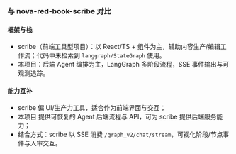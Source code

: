 ### 与 nova-red-book-scribe 对比

#### 框架与栈
- scribe（前端工具型项目）：以 React/TS + 组件为主，辅助内容生产/编辑工作流；代码中未检索到 `langgraph/StateGraph` 使用。
- 本项目：后端 Agent 编排为主，LangGraph 多阶段流程，SSE 事件输出与可观测追踪。

#### 能力互补
- scribe 偏 UI/生产力工具，适合作为前端界面与交互；
- 本项目 提供可恢复的 Agent 后端流程与 API，可为 scribe 提供后端服务能力；
- 结合方式：scribe 以 SSE 消费 `/graph_v2/chat/stream`，可视化阶段/节点事件与人审交互。


